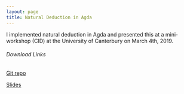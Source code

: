```yaml
---
layout: page
title: Natural Deduction in Agda
---
```


I implemented natural deduction in Agda and presented this at a mini-workshop
(CID) at the University of Canterbury on March 4th, 2019.

###### Download Links

[Git repo](http://git.lsw.nz/tome)

[Slides](
	https://github.com/user-attachments/files/20813646/natural-deduction-in-agda-louis-warren.pdf)

